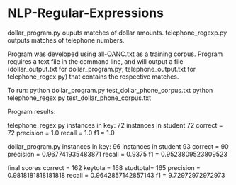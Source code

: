 # NLP-Regular-Expressions

dollar_program.py ouputs matches of dollar amounts.
telephone_regexp.py outputs matches of telephone numbers. 

Program was developed using all-OANC.txt as a training corpus. 
Program requires a text file in the command line, and will output a file (dollar_output.txt for dollar_program.py; telephone_output.txt for telephone_regex.py) that contains the respective matches.

To run:
  python dollar_program.py test_dollar_phone_corpus.txt
  python telephone_regex.py test_dollar_phone_corpus.txt

Program results:

telephone_regex.py
instances in key:  72
instances in student  72
correct =  72
precision =  1.0
recall =  1.0
f1 =  1.0

dollar_program.py
instances in key:  96
instances in student  93
correct =  90
precision =  0.967741935483871
recall =  0.9375
f1 =  0.9523809523809523

final scores
correct =  162
keytotal=  168
studtotal=  165
precision =  0.9818181818181818
recall =  0.9642857142857143
f1 =  9.72972972972973

